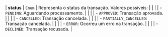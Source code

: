 | **status** | `Enum`   | Representa o status da transação. Valores possíveis:                 |
|            |          | - `PENDING`: Aguardando processamento.                               |
|            |          | - `APPROVED`: Transação aprovada.                                    |
|            |          | - `CANCELLED`: Transação cancelada.                                  |
|            |          | - `PARTIALLY_CANCELLED`: Transação cancelada.                                  |
|            |          | - `ERROR`: Ocorreu um erro na transação.                             |
|            |          | - `DECLINED`: Transação recusada.                                    |